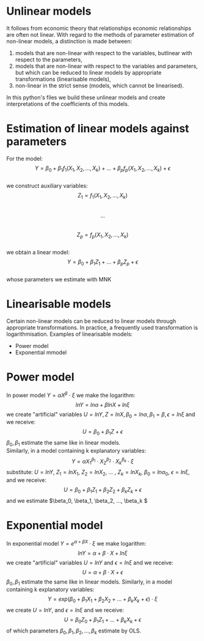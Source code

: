 # Unlinear models
It follows from economic theory that relationships economic relationships are often not linear.
With regard to the methods of parameter estimation of non-linear models, a distinction is made between:
1) models that are non-linear with respect to the variables, butlinear with respect to the parameters,
2) models that are non-linear with respect to the variables and parameters, but which can be reduced to
linear models by appropriate transformations (linearisable models),
3) non-linear in the strict sense (models, which cannot be linearised).  

In this python's files we build these unlinear models and create interpretations of the coefficients of this models.


# Estimation of linear models against parameters
For the model:
$$Y = \beta_0 + \beta_1 f_1(X_1, X_2, ..., X_k) + ... + \beta_p f_p(X_1, X_2, ..., X_k) + \epsilon $$    
we construct auxiliary variables:  
$$Z_1 = f_1(X_1, X_2, ..., X_k)$$    
$$...$$  
$$Z_p = f_p(X_1, X_2, ..., X_k)$$    
we obtain a linear model:  
$$Y = \beta_0 + \beta_1 Z_1 + ... + \beta_p Z_p + \epsilon $$  
whose parameters we estimate with MNK

# Linearisable models
Certain non-linear models can be reduced to linear models through appropriate transformations.
In practice, a frequently used transformation is logarithmisation.
Examples of linearisable models:
- Power model
- Exponential mmodel

# Power model
In power model $Y = \alpha X^{\beta} \cdot \xi$ we make the logarithm:
$$ln Y = ln \alpha + \beta ln X + ln \xi $$
we create "artificial" variables $U = ln Y, Z = lnX, \beta_0 = ln \alpha, \beta_1 = \beta, \epsilon = ln \xi$ and we receive:
$$U = \beta_0 + \beta_1 Z + \epsilon $$
$\beta_0, \beta_1$ estimate the same like in linear models.  
Similarly, in a model containing k explanatory variables:
$$Y = \alpha X_1^{\beta_1} \cdot X_2^{\beta_2} \cdot X_k^{\beta_k} \cdot \xi $$
substitute: $U = ln Y$, $Z_1 = ln X_1$, $Z_2 = ln X_2$, ... , $Z_k = ln X_k$, $\beta_0 = ln \alpha_0$, $\epsilon = ln \xi$, and we receive:  
$$U = \beta_0 + \beta_1 Z_1 + \beta_2 Z_2 + \beta_k Z_k + \epsilon $$
and we estimate $\beta_0, \beta_1, \beta_2, ..., \beta_k $

# Exponential model
In exponential model $Y = e^{\alpha + \beta X} \cdot \xi$ we make logarithm:
$$ln Y = \alpha + \beta \cdot X + ln \xi$$
we create "artificial" variables $U = ln Y$ and $\epsilon = ln \xi$ and we receive:
$$U = \alpha + \beta \cdot X + \epsilon$$
$\beta_0, \beta_1$ estimate the same like in linear models.
Similarly, in a model containing k explanatory variables:
$$Y = exp(\beta_0 + \beta_1 X_1 + \beta_2 X_2 + ... + \beta_k X_k + \epsilon) \cdot \xi$$
we create $U = ln Y$, and $\epsilon = ln \xi$ and we receive:
$$U = \beta_0 Z_0 + \beta_1 Z_1 + ... + \beta_k X_k + \epsilon $$
of which parameters $\beta_0, \beta_1, \beta_2, ..., \beta_k$ estimate by OLS.
